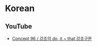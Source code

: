 # Korean
## YouTube
* [Concept 96 / 강조의 do, it ~ that 강조구문](https://www.youtube.com/watch?v=IRPW_TttI-E)
